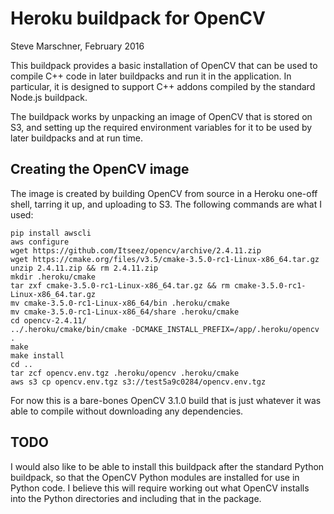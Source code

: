 # Heroku buildpack for OpenCV

Steve Marschner, February 2016

This buildpack provides a basic installation of OpenCV that can be used to compile C++ code 
in later buildpacks and run it in the application.  In particular, it is designed to support
C++ addons compiled by the standard Node.js buildpack.

The buildpack works by unpacking an image of OpenCV that is stored on S3, and setting up the 
required environment variables for it to be used by later buildpacks and at run time.

## Creating the OpenCV image

The image is created by building OpenCV from source in a Heroku one-off shell, tarring it up, and
uploading to S3.  The following commands are what I used:

```
pip install awscli
aws configure
wget https://github.com/Itseez/opencv/archive/2.4.11.zip
wget https://cmake.org/files/v3.5/cmake-3.5.0-rc1-Linux-x86_64.tar.gz
unzip 2.4.11.zip && rm 2.4.11.zip
mkdir .heroku/cmake
tar zxf cmake-3.5.0-rc1-Linux-x86_64.tar.gz && rm cmake-3.5.0-rc1-Linux-x86_64.tar.gz
mv cmake-3.5.0-rc1-Linux-x86_64/bin .heroku/cmake
mv cmake-3.5.0-rc1-Linux-x86_64/share .heroku/cmake
cd opencv-2.4.11/
../.heroku/cmake/bin/cmake -DCMAKE_INSTALL_PREFIX=/app/.heroku/opencv .
make
make install
cd ..
tar zcf opencv.env.tgz .heroku/opencv .heroku/cmake
aws s3 cp opencv.env.tgz s3://test5a9c0284/opencv.env.tgz
```

For now this is a bare-bones OpenCV 3.1.0 build that is just whatever it was able to compile without
downloading any dependencies.  

## TODO

I would also like to be able to install this buildpack after the standard Python buildpack, so that 
the OpenCV Python modules are installed for use in Python code.  I believe this will require working
out what OpenCV installs into the Python directories and including that in the package.